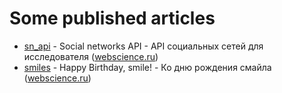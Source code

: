 # Some published articles

* [sn_api](https://github.com/Sobach/Articles/blob/master/sn_api.md) - Social networks API - API социальных сетей 
для исследователя ([webscience.ru](http://webscience.ru/details/eypiay-eypiay-kogo-hochesh-vybiray))
* [smiles](https://github.com/Sobach/Articles/blob/master/smiles.md) - Happy Birthday, smile! - Ко дню рождения смайла
([webscience.ru](http://www.webscience.ru/visuals/ko-dnyu-rozhdeniya-smayla-gde-i-kogda-ulybaetsya-moskva))
